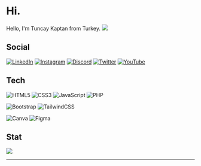 # Hi.
Hello, I'm Tuncay Kaptan from Turkey.
[![](https://visitcount.itsvg.in/api?id=tuncaykaptan&icon=2&color=12)](https://visitcount.itsvg.in)

## Social
[![LinkedIn](https://img.shields.io/badge/LinkedIn-%230077B5.svg?logo=linkedin&logoColor=white)](https://linkedin.com/in/tuncay-kaptan-828958201)
[![Instagram](https://img.shields.io/badge/Instagram-%23E4405F.svg?logo=Instagram&logoColor=white)](https://instagram.com/tunc.ayy)
[![Discord](https://img.shields.io/badge/Discord-%237289DA.svg?logo=discord&logoColor=white)](https://discord.gg/tuncay#4660)
[![Twitter](https://img.shields.io/badge/Twitter-%231DA1F2.svg?logo=Twitter&logoColor=white)](https://twitter.com/tuncaykptn)
[![YouTube](https://img.shields.io/badge/YouTube-%23FF0000.svg?logo=YouTube&logoColor=white)](https://youtube.com/@tuncaykaptandev) 

## Tech
![HTML5](https://img.shields.io/badge/html5-%23E34F26.svg?style=for-the-badge&logo=html5&logoColor=white)
![CSS3](https://img.shields.io/badge/css3-%231572B6.svg?style=for-the-badge&logo=css3&logoColor=white)
![JavaScript](https://img.shields.io/badge/javascript-%23323330.svg?style=for-the-badge&logo=javascript&logoColor=%23F7DF1E)
![PHP](https://img.shields.io/badge/php-%23777BB4.svg?style=for-the-badge&logo=php&logoColor=white)

![Bootstrap](https://img.shields.io/badge/bootstrap-%23563D7C.svg?style=for-the-badge&logo=bootstrap&logoColor=white)
![TailwindCSS](https://img.shields.io/badge/tailwindcss-%2338B2AC.svg?style=for-the-badge&logo=tailwind-css&logoColor=white)

![Canva](https://img.shields.io/badge/Canva-%2300C4CC.svg?style=for-the-badge&logo=Canva&logoColor=white)
![Figma](https://img.shields.io/badge/figma-%23F24E1E.svg?style=for-the-badge&logo=figma&logoColor=white)

## Stat
![](https://github-readme-stats.vercel.app/api/top-langs/?username=tuncaykaptan&theme=dark&hide_border=true&include_all_commits=true&count_private=true&layout=compact)

---


<!-- Proudly created with GPRM ( https://gprm.itsvg.in ) -->

<!--
**tuncaykaptan/tuncaykaptan** is a ✨ _special_ ✨ repository because its `README.md` (this file) appears on your GitHub profile.

Here are some ideas to get you started:

- 🔭 I’m currently working on ...
- 🌱 I’m currently learning ...
- 👯 I’m looking to collaborate on ...
- 🤔 I’m looking for help with ...
- 💬 Ask me about ...
- 📫 How to reach me: ...
- 😄 Pronouns: ...
- ⚡ Fun fact: ...
-->
